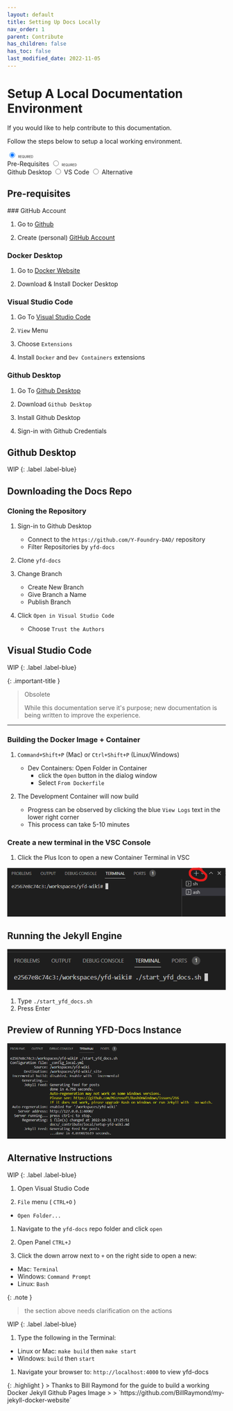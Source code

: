 ```yaml
---
layout: default
title: Setting Up Docs Locally
nav_order: 1
parent: Contribute
has_children: false
has_toc: false
last_modified_date: 2022-11-05
---
```


# Setup A Local Documentation Environment

If you would like to help contribute to this documentation.  

Follow the steps below to setup a local working environment.

<!-- 
  

  Also worth reading:
  http://simplyaccessible.com/article/danger-aria-tabs/
-->

<div class="tabset">
  <input type="radio" name="tabset" id="tab1" aria-controls="prereq" checked>
  <label for="tab1">
    <span style="font-size:50%;">
      REQUIRED
    </span>
    <br />
    Pre-Requisites
  </label>
  <input type="radio" name="tabset" id="tab2" aria-controls="ghdesktop">
  <label for="tab2">
    <span style="font-size:50%;">
      REQUIRED
    </span>
    <br />
    Github Desktop
  </label>
  <input type="radio" name="tabset" id="tab3" aria-controls="vscode">
  <label for="tab3">
    VS Code
  </label>
  <input type="radio" name="tabset" id="tab4" aria-controls="alt">
  <label for="tab4">
    Alternative
  </label>
  
  <div class="tab-panels">
    <section id="prereq" class="tab-panel">
      <h2>
        Pre-requisites
      </h2>
<div markdown="1">
### GitHub Account

1. Go to [Github](https://www.github.com/)

1. Create (personal) [GitHub Account](https://docs.github.com/en/get-started/signing-up-for-github/signing-up-for-a-new-github-account)

### Docker Desktop

1. Go to [Docker Website](https://www.docker.com/)

2. Download & Install Docker Desktop

### Visual Studio Code

1. Go To [Visual Studio Code](https://code.visualstudio.com/)

1. `View` Menu

1. Choose `Extensions`

1. Install `Docker` and `Dev Containers` extensions

### Github Desktop

1. Go To [Github Desktop](https://desktop.github.com/)

1. Download `Github Desktop`

1. Install Github Desktop

1. Sign-in with Github Credentials
</div>
  </section>
  <section id="ghdesktop" class="tab-panel">
<div markdown="1">

## Github Desktop

WIP
{: .label .label-blue}

## Downloading the Docs Repo

### Cloning the Repository

1. Sign-in to Github Desktop 
    - Connect to the `https://github.com/Y-Foundry-DAO/` repository
    - Filter Repositories by `yfd-docs`

1. Clone `yfd-docs`

1. Change Branch
    - Create New Branch
    - Give Branch a Name
    - Publish Branch

1. Click `Open in Visual Studio Code`
    - Choose `Trust the Authors`
</div>
</section>
  <section id="vscode" class="tab-panel">
    <h2>
      Visual Studio Code
    </h2>
<div markdown="1">

WIP
{: .label .label-blue}

{: .important-title }
> Obsolete
>
> While this documentation serve it's purpose; new documentation is being written to improve the experience.

***

### Building the Docker Image + Container

1. `Command+Shift+P` (Mac) or `Ctrl+Shift+P` (Linux/Windows)
    - Dev Containers: Open Folder in Container
        - click the `Open` button in the dialog window
        - Select `From Dockerfile`

1. The Development Container will now build
    - Progress can be observed by clicking the blue `View Logs` text in the lower right corner
    - This process can take 5-10 minutes

### Create a new terminal in the VSC Console

1. Click the Plus Icon to open a new Container Terminal in VSC

![new terminal](/assets/images/vscode/console-terminal.png)

## Running the Jekyll Engine 
![run start yfd docs](/assets/images/vscode/start-yfd-docs.png)
1. Type `./start_yfd_docs.sh`
1. Press Enter

## Preview of Running YFD-Docs Instance
![yfd docs working](/assets/images/vscode/yfd-docs-jekyll-running.png)

</div>
  </section>
  <section id="alt" class="tab-panel">
  <h2>
    Alternative Instructions
  </h2>
<div markdown="1">


WIP
{: .label .label-blue}

1. Open Visual Studio Code

1. `File` menu ( `CTRL+O` )
  - `Open Folder...` 

1. Navigate to the `yfd-docs` repo folder and click `open`

1. Open Panel `CTRL+J`

1. Click the down arrow next to `+` on the right side to open a new:
  - Mac: `Terminal`
  - Windows: `Command Prompt`
  - Linux: `Bash`

{: .note }
> the section above needs clarification on the actions

WIP
{: .label .label-blue}

1. Type the following in the Terminal:
  - Linux or Mac: `make build` then `make start`
  - Windows: `build` then `start`

1. Navigate your browser to: `http://localhost:4000` to view yfd-docs
</div>
    </section>
  </div>
<div markdown="1">
{: .highlight }
> Thanks to Bill Raymond for the guide to build a working Docker Jekyll Github Pages Image
>
> `https://github.com/BillRaymond/my-jekyll-docker-website`
</div>